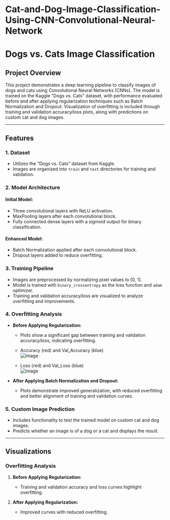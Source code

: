 # Cat-and-Dog-Image-Classification-Using-CNN-Convolutional-Neural-Network

# Dogs vs. Cats Image Classification

## Project Overview

This project demonstrates a deep learning pipeline to classify images of dogs and cats using Convolutional Neural Networks (CNNs). The model is trained on the Kaggle "Dogs vs. Cats" dataset, with performance evaluated before and after applying regularization techniques such as Batch Normalization and Dropout. Visualization of overfitting is included through training and validation accuracy/loss plots, along with predictions on custom cat and dog images.

---

## Features

### 1. Dataset
- Utilizes the "Dogs vs. Cats" dataset from Kaggle.
- Images are organized into `train` and `test` directories for training and validation.

### 2. Model Architecture
#### Initial Model:
- Three convolutional layers with ReLU activation.
- MaxPooling layers after each convolutional block.
- Fully connected dense layers with a sigmoid output for binary classification.

#### Enhanced Model:
- Batch Normalization applied after each convolutional block.
- Dropout layers added to reduce overfitting.

### 3. Training Pipeline
- Images are preprocessed by normalizing pixel values to [0, 1].
- Model is trained with `binary_crossentropy` as the loss function and `adam` optimizer.
- Training and validation accuracy/loss are visualized to analyze overfitting and improvements.

### 4. Overfitting Analysis
- **Before Applying Regularization:**
  - Plots show a significant gap between training and validation accuracy/loss, indicating overfitting.

  - Accuracy (red) and Val_Accuracy (blue) <br>
   ![image](https://github.com/user-attachments/assets/5c3b128b-b47c-46b5-b8ce-29bd3233273f)
  
  - Loss (red) and Val_Loss (blue) <br>
  ![image](https://github.com/user-attachments/assets/874b748a-4ceb-49da-9f17-0988b2af7caa)

    
- **After Applying Batch Normalization and Dropout:**
  - Plots demonstrate improved generalization, with reduced overfitting and better alignment of training and validation curves.

### 5. Custom Image Prediction
- Includes functionality to test the trained model on custom cat and dog images.
- Predicts whether an image is of a dog or a cat and displays the result.

---

## Visualizations

### Overfitting Analysis
1. **Before Applying Regularization:**
   - Training and validation accuracy and loss curves highlight overfitting.
  
  
     
2. **After Applying Regularization:**
   - Improved curves with reduced overfitting.
